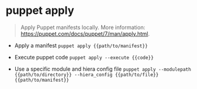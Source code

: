 # puppet apply
> Apply Puppet manifests locally.
> More information: <https://puppet.com/docs/puppet/7/man/apply.html>.

- Apply a manifest
`puppet apply {{path/to/manifest}}`

- Execute puppet code
`puppet apply --execute {{code}}`

- Use a specific module and hiera config file
`puppet apply --modulepath {{path/to/directory}} --hiera_config {{path/to/file}} {{path/to/manifest}}`
